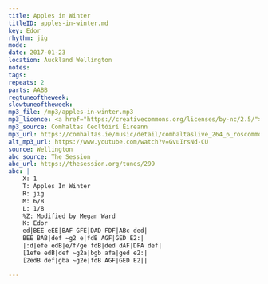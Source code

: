 ```yaml
---
title: Apples in Winter
titleID: apples-in-winter.md
key: Edor
rhythm: jig
mode:
date: 2017-01-23
location: Auckland Wellington
notes:
tags:
repeats: 2
parts: AABB
regtuneoftheweek:
slowtuneoftheweek:
mp3_file: /mp3/apples-in-winter.mp3
mp3_licence: <a href="https://creativecommons.org/licenses/by-nc/2.5/">CC-BY-NC-2.5</a>
mp3_source: Comhaltas Ceoltóirí Éireann
mp3_url: https://comhaltas.ie/music/detail/comhaltaslive_264_6_roscommon_trio/
alt_mp3_url: https://www.youtube.com/watch?v=GvuIrsNd-CU
source: Wellington
abc_source: The Session
abc_url: https://thesession.org/tunes/299
abc: |
    X: 1
    T: Apples In Winter
    R: jig
    M: 6/8
    L: 1/8
    %Z: Modified by Megan Ward
    K: Edor
    ed|BEE eEE|BAF GFE|DAD FDF|ABc ded|
    BEE BAB|def ~g2 e|fdB AGF|GED E2:|
    |:d|efe edB|e/f/ge fdB|ded dAF|DFA def|
    [1efe edB|def ~g2a|bgb afa|ged e2:|
    [2edB def|gba ~g2e|fdB AGF|GED E2||

---
```

